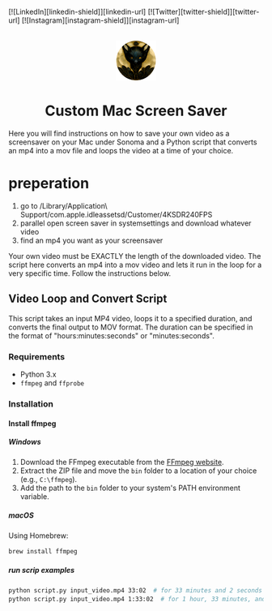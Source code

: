 <a name="readme-top"></a>

<!-- Top Links Bar -->

[![LinkedIn][linkedin-shield]][linkedin-url]
[![Twitter][twitter-shield]][twitter-url]
[![Instagram][instagram-shield]][instagram-url]

<!-- PROJECT LOGO -->
<br />
<div align="center">
  <img src="images/logo.png" alt="Logo" width="80" height="80">
  <h1 align="center">Custom Mac Screen Saver</h1>
  </div>

<!-- PROJECT desc -->
  <p align="left">
Here you will find instructions on how to save your own video as a screensaver on your Mac under Sonoma and a Python script that converts an mp4 into a mov file and loops the video at a time of your choice.



# preperation

  1. go to /Library/Application\ Support/com.apple.idleassetsd/Customer/4KSDR240FPS
  2. parallel open screen saver in systemsettings and download whatever video
  3. find an mp4 you want as your screensaver

Your own video must be EXACTLY the length of the downloaded video. The script here converts an mp4 into a mov video and lets it run in the loop for a very specific time.
Follow the instructions below.


  
## Video Loop and Convert Script

This script takes an input MP4 video, loops it to a specified duration, and converts the final output to MOV format. The duration can be specified in the format of "hours:minutes:seconds" or "minutes:seconds".

### Requirements

- Python 3.x
- `ffmpeg` and `ffprobe`

### Installation

#### Install ffmpeg

##### Windows

1. Download the FFmpeg executable from the [FFmpeg website](https://ffmpeg.org/download.html).
2. Extract the ZIP file and move the `bin` folder to a location of your choice (e.g., `C:\ffmpeg`).
3. Add the path to the `bin` folder to your system's PATH environment variable.

##### macOS

Using Homebrew:

```sh
brew install ffmpeg
```

##### run scrip examples

```sh
python script.py input_video.mp4 33:02  # for 33 minutes and 2 seconds
python script.py input_video.mp4 1:33:02  # for 1 hour, 33 minutes, and 2 seconds
```



